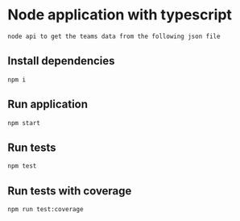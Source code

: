 # Node application with typescript
```
node api to get the teams data from the following json file

```
## Install dependencies
```
npm i
```

## Run application
```
npm start
```

## Run tests
```
npm test
```

## Run tests with coverage
```
npm run test:coverage
```